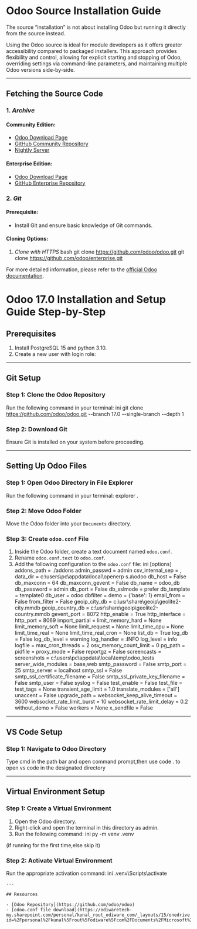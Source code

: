 # Odoo Source Installation Guide

The source “installation” is not about installing Odoo but running it directly from the source instead.

Using the Odoo source is ideal for module developers as it offers greater accessibility compared to packaged installers. This approach provides flexibility and control, allowing for explicit starting and stopping of Odoo, overriding settings via command-line parameters, and maintaining multiple Odoo versions side-by-side.

---

## Fetching the Source Code

### 1. *Archive*
#### Community Edition:
- [Odoo Download Page](https://www.odoo.com/page/download)
- [GitHub Community Repository](https://github.com/odoo/odoo)
- [Nightly Server](http://nightly.odoo.com/)

#### Enterprise Edition:
- [Odoo Download Page](https://www.odoo.com/page/download)
- [GitHub Enterprise Repository](https://github.com/odoo/enterprise)

### 2. *Git*
#### Prerequisite:
- Install Git and ensure basic knowledge of Git commands.

#### Cloning Options:
1. *Clone with HTTPS*
   bash
   git clone https://github.com/odoo/odoo.git
   git clone https://github.com/odoo/enterprise.git

For more detailed information, please refer to the [official Odoo documentation](https://www.odoo.com/documentation/18.0/administration/on_premise/source.html).

# Odoo 17.0 Installation and Setup Guide Step-by-Step

## Prerequisites
1. Install PostgreSQL 15 and python 3.10.
2. Create a new user with login role:


---

## Git Setup

### Step 1: Clone the Odoo Repository
Run the following command in your terminal:
ini
git clone https://github.com/odoo/odoo.git --branch 17.0 --single-branch --depth 1


### Step 2: Download Git
Ensure Git is installed on your system before proceeding.

---

## Setting Up Odoo Files

### Step 1: Open Odoo Directory in File Explorer
Run the following command in your terminal:
explorer .


### Step 2: Move Odoo Folder
Move the Odoo folder into your `Documents` directory.

### Step 3: Create `odoo.conf` File
1. Inside the Odoo folder, create a text document named `odoo.conf`.
2. Rename `odoo.conf.text` to `odoo.conf`.
3. Add the following configuration to the `odoo.conf` file:
ini
[options]
addons_path = ./addons
admin_passwd = admin
csv_internal_sep = ,
data_dir = c:\users\pc\appdata\local\openerp s.a\odoo
db_host = False
db_maxconn = 64
db_maxconn_gevent = False
db_name = odoo_db
db_password = admin
db_port = False
db_sslmode = prefer
db_template = template0
db_user = odoo
dbfilter = 
demo = {'base': 1}
email_from = False
from_filter = False
geoip_city_db = c:\usr\share\geoip\geolite2-city.mmdb
geoip_country_db = c:\usr\share\geoip\geolite2-country.mmdb
gevent_port = 8072
http_enable = True
http_interface = 
http_port = 8069
import_partial = 
limit_memory_hard = None
limit_memory_soft = None
limit_request = None
limit_time_cpu = None
limit_time_real = None
limit_time_real_cron = None
list_db = True
log_db = False
log_db_level = warning
log_handler = :INFO
log_level = info
logfile = 
max_cron_threads = 2
osv_memory_count_limit = 0
pg_path = 
pidfile = 
proxy_mode = False
reportgz = False
screencasts = 
screenshots = c:\users\pc\appdata\local\temp\odoo_tests
server_wide_modules = base,web
smtp_password = False
smtp_port = 25
smtp_server = localhost
smtp_ssl = False
smtp_ssl_certificate_filename = False
smtp_ssl_private_key_filename = False
smtp_user = False
syslog = False
test_enable = False
test_file = 
test_tags = None
transient_age_limit = 1.0
translate_modules = ['all']
unaccent = False
upgrade_path = 
websocket_keep_alive_timeout = 3600
websocket_rate_limit_burst = 10
websocket_rate_limit_delay = 0.2
without_demo = False
workers = None
x_sendfile = False


---

## VS Code Setup

### Step 1: Navigate to Odoo Directory
Type cmd in the path bar and open command prompt,then use code . to open vs code in the designated directory


---

## Virtual Environment Setup

### Step 1: Create a Virtual Environment
1. Open the Odoo directory.
2. Right-click and open the terminal in this directory as admin.
3. Run the following command:
ini
py -m venv .venv

(if running for the first time,else skip it)


### Step 2: Activate Virtual Environment
Run the appropriate activation command:
ini
.venv\Scripts\activate
```
---

## Resources

- [Odoo Repository](https://github.com/odoo/odoo)
- [odoo.conf file download](https://odiwaretech-my.sharepoint.com/personal/kunal_rout_odiware_com/_layouts/15/onedrive.aspx?id=%2Fpersonal%2Fkunal%5Frout%5Fodiware%5Fcom%2FDocuments%2FMicrosoft%20Teams%20Chat%20Files%2Fodoo%20%281%29%2Econf&parent=%2Fpersonal%2Fkunal%5Frout%5Fodiware%5Fcom%2FDocuments%2FMicrosoft%20Teams%20Chat%20Files&ga=1)
